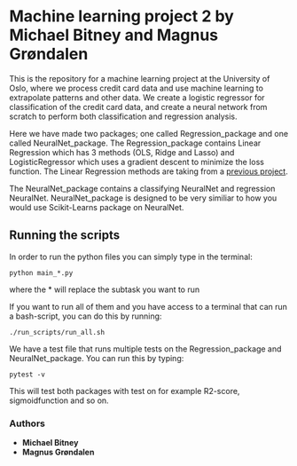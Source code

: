 # Machine learning project 2 by Michael Bitney and Magnus Grøndalen
This is the repository for a machine learning project at the University of Oslo, where we process credit card data and use machine learning to extrapolate patterns and other data. We create a logistic regressor for classification of the credit card data, and create a neural network from scratch to perform both classification and regression analysis. 

Here we have made two packages; one called Regression_package and one called NeuralNet_package.
The Regression_package contains Linear Regression which has 3 methods (OLS, Ridge and Lasso) and LogisticRegressor which uses a gradient descent to minimize the loss function. The Linear Regression methods are taking from a [previous project](https://github.uio.no/michaesb/ml_project1_mms "2").

The NeuralNet_package contains a classifying NeuralNet and regression NeuralNet. NeuralNet_package is designed to be very similiar to how you would use Scikit-Learns package on NeuralNet.


## Running the scripts
In order to run the python files you can simply type in the terminal:

```
python main_*.py
```

where the * will replace the subtask you want to run

If you want to run all of them and you have access to a terminal that can run
a bash-script, you can do this by running:

```
./run_scripts/run_all.sh
```


We have a test file that runs multiple tests on the Regression_package and NeuralNet_package.
You can run this by typing:
```
pytest -v
```
This will test both packages with test on for example R2-score, sigmoidfunction and so on.



### Authors

* **Michael Bitney**
* **Magnus Grøndalen**
